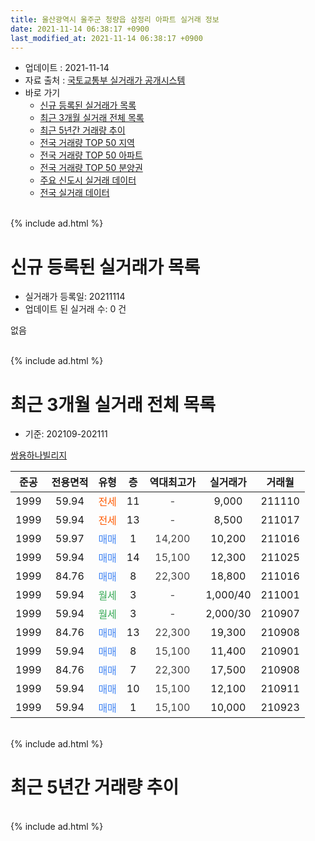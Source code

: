```yaml
---
title: 울산광역시 울주군 청량읍 삼정리 아파트 실거래 정보
date: 2021-11-14 06:38:17 +0900
last_modified_at: 2021-11-14 06:38:17 +0900
---
```


* 업데이트 : 2021-11-14
* 자료 출처 : [국토교통부 실거래가 공개시스템](http://rt.molit.go.kr)
* 바로 가기
    * [신규 등록된 실거래가 목록](#신규-등록된-실거래가-목록)
    * [최근 3개월 실거래 전체 목록](#최근-3개월-실거래-전체-목록)
    * [최근 5년간 거래량 추이](#최근-5년간-거래량-추이)
    * [전국 거래량 TOP 50 지역](https://inasie.github.io/apt-trade-info/최근-3개월-전국에서-가장-거래가-많이-발생한-지역)
    * [전국 거래량 TOP 50 아파트](https://inasie.github.io/apt-trade-info/최근-3개월-전국에서-가장-거래가-많이-발생한-아파트)
    * [전국 거래량 TOP 50 분양권](https://inasie.github.io/apt-trade-info/최근-3개월-전국에서-가장-거래가-많이-발생한-분양권)
    * [주요 신도시 실거래 데이터](https://inasie.github.io/apt-trade-info/주요-신도시)
    * [전국 실거래 데이터](https://inasie.github.io/apt-trade-info/전국)
<br>
{% include ad.html %}
<br>

# 신규 등록된 실거래가 목록
* 실거래가 등록일: 20211114
* 업데이트 된 실거래 수: 0 건

없음

<br>
{% include ad.html %}
<br>

# 최근 3개월 실거래 전체 목록
* 기준: 202109-202111


[쌍용하나빌리지](https://search.naver.com/search.naver?query=%EC%9A%B8%EC%82%B0%EA%B4%91%EC%97%AD%EC%8B%9C+%EC%9A%B8%EC%A3%BC%EA%B5%B0+%EC%B2%AD%EB%9F%89%EC%9D%8D+%EC%82%BC%EC%A0%95%EB%A6%AC+%EC%8C%8D%EC%9A%A9%ED%95%98%EB%82%98%EB%B9%8C%EB%A6%AC%EC%A7%80)

|준공|전용면적|유형|층|역대최고가|실거래가|거래월|
|:---:|:---:|:---:|:---:|:---:|:---:|:---:|
|1999|59.94|<span style="color:#ff5a00">전세</span>|11|<span style="color:#444444">-</span>|9,000|211110|
|1999|59.94|<span style="color:#ff5a00">전세</span>|13|<span style="color:#444444">-</span>|8,500|211017|
|1999|59.97|<span style="color:#4285f3">매매</span>|1|<span style="color:#444444">14,200</span>|10,200|211016|
|1999|59.94|<span style="color:#4285f3">매매</span>|14|<span style="color:#444444">15,100</span>|12,300|211025|
|1999|84.76|<span style="color:#4285f3">매매</span>|8|<span style="color:#444444">22,300</span>|18,800|211016|
|1999|59.94|<span style="color:#34a853">월세</span>|3|<span style="color:#444444">-</span>|1,000/40|211001|
|1999|59.94|<span style="color:#34a853">월세</span>|3|<span style="color:#444444">-</span>|2,000/30|210907|
|1999|84.76|<span style="color:#4285f3">매매</span>|13|<span style="color:#444444">22,300</span>|19,300|210908|
|1999|59.94|<span style="color:#4285f3">매매</span>|8|<span style="color:#444444">15,100</span>|11,400|210901|
|1999|84.76|<span style="color:#4285f3">매매</span>|7|<span style="color:#444444">22,300</span>|17,500|210908|
|1999|59.94|<span style="color:#4285f3">매매</span>|10|<span style="color:#444444">15,100</span>|12,100|210911|
|1999|59.94|<span style="color:#4285f3">매매</span>|1|<span style="color:#444444">15,100</span>|10,000|210923|


<br>
{% include ad.html %}
<br>

# 최근 5년간 거래량 추이


<div style="width:100%;">
    <canvas id="deal_progress" height="200"></canvas>
</div>

<script>
new Chart(document.getElementById("deal_progress"), {
    type: 'line',
    data: {
        labels: ['201611','201612','201701','201702','201703','201704','201705','201706','201707','201708','201709','201710','201711','201712','201801','201802','201803','201804','201805','201806','201807','201808','201809','201810','201811','201812','201901','201902','201903','201904','201905','201906','201907','201908','201909','201910','201911','201912','202001','202002','202003','202004','202005','202006','202007','202008','202009','202010','202011','202012','202101','202102','202103','202104','202105','202106','202107','202108','202109','202110','202111'],
        datasets: [{
            label: '매매',
            pointRadius: 1,
            data: [15, 6, 9, 11, 4, 6, 10, 8, 8, 10, 7, 3, 5, 5, 5, 0, 6, 3, 5, 5, 4, 2, 2, 3, 2, 6, 5, 2, 9, 1, 6, 5, 5, 7, 4, 5, 4, 10, 8, 7, 4, 2, 4, 9, 12, 7, 19, 7, 14, 40, 15, 12, 20, 16, 21, 7, 11, 13, 5, 3, 0],
            borderColor: "rgba(255, 201, 14, 1)",
            backgroundColor: "rgba(255, 201, 14, 0.5)",
            fill: false,
            lineTension: 0
        },{
            label: '전월세',
            pointRadius: 1,
            data: [3, 4, 5, 7, 5, 4, 4, 7, 4, 3, 4, 3, 0, 4, 0, 3, 2, 2, 5, 7, 7, 1, 2, 2, 2, 1, 5, 6, 8, 2, 2, 2, 5, 6, 1, 4, 2, 5, 4, 7, 5, 3, 5, 6, 5, 1, 3, 2, 1, 5, 1, 7, 3, 3, 4, 6, 4, 4, 1, 2, 1],
            borderColor: "rgba(0, 141, 185, 1)",
            backgroundColor: "rgba(0, 141, 185, 0.5)",
            fill: false,
            lineTension: 0
        }
        ]
    },
    options: {
        responsive: true,
        title: {
            display: false
        },
        tooltips: {
            mode: 'index',
            intersect: false
        },
        hover: {
            mode: 'nearest',
            intersect: true
        },
        scales: {
            xAxes: [{
                display: true,
                scaleLabel: {
                    display: true,
                    labelString: '년/월'
                }
            }],
            yAxes: [{
                display: true,
                ticks: {
                    suggestedMin: 0,
                },
                scaleLabel: {
                    display: true,
                    labelString: '실거래 수'
                }
            }]
        }
    }
});

</script>


<br>
{% include ad.html %}
<br>


